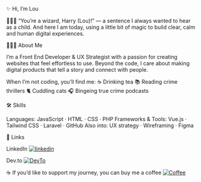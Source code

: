 ✨ Hi, I’m Lou

🧙🏻‍♀️ “You’re a wizard, Harry (Lou)!” — a sentence I always wanted to hear as a child.
And here I am today, using a little bit of magic to build clear, calm and human digital experiences.

👩🏻‍💻 About Me

I’m a Front End Developer & UX Strategist with a passion for creating websites that feel effortless to use.
Beyond the code, I care about making digital products that tell a story and connect with people.

When I’m not coding, you’ll find me:
☕ Drinking tea
📚 Reading crime thrillers
🐈 Cuddling cats
🎧 Bingeing true crime podcasts

🛠️ Skills

Languages: JavaScript · HTML · CSS · PHP
Frameworks & Tools: Vue.js · Tailwind CSS · Laravel · GitHub
Also into: UX strategy · Wireframing · Figma

🔗 Links

LinkedIn [![linkedin](https://img.shields.io/badge/linkedin-0A66C2?style=for-the-badge&logo=linkedin&logoColor=white)](https://www.linkedin.com/in/louiseawilloughby//)

Dev.to [![DevTo](https://img.shields.io/badge/Dev.to-Follow%20Me-blueviolet?style=for-the-badge)](https://dev.to/louiseann93//)

☕ If you’d like to support my journey, you can buy me a coffee [![Coffee](https://img.shields.io/badge/Coffee.-Support%20-yellow)](https://www.buymeacoffee.com/lannwillo//)

